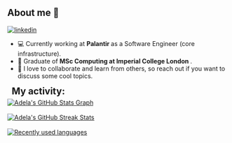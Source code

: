 ## About me 👋

<div style="display: flex; align-items: center; justify-content: space-between;">
  <a  href="https://www.linkedin.com/in/adela-viskova/" target="_blank">
    <img src="https://img.shields.io/badge/Linked%20In-0A66C2.svg?style=for-the-badge&logo=linkedin&logoColor=white" alt="linkedin"/>
  </a>
</div>

* 💻 Currently working at <b> Palantir </b> as a Software Engineer (core infrastructure).
* 🧠 Graduate of <b> MSc Computing at Imperial College London </b>.
* 💬 I love to collaborate and learn from others, so reach out if you want to discuss some cool topics.

<div align="left">
  
  <h2 align="left" style="margin: 5px 10px;">My activity:</h2> 

  <a href="https://github.com/adela140/adela140">
    <img align="center" src="https://github-profile-summary-cards.vercel.app/api/cards/profile-details?username=adela140&theme=tokyonight&hide_border=true)](https://github.com/adela140" alt="Adela's GitHub Stats Graph"/>
  </a>
  <br><br>
  <a href="https://github.com/adela140/adela140">
    <img align="center" src="https://github-readme-streak-stats.herokuapp.com/?user=adela140&theme=tokyonight" alt="Adela's GitHub Streak Stats"/>
  </a>
  <br><br>
  <a href="https://github.com/adela140/adela140">
    <img align="center" src="https://github-readme-stats.vercel.app/api/top-langs/?username=adela140&layout=compact&width=600&custom_title=What%20I%27ve%20been%20using%20recently&theme=tokyonight&hide_border=true" alt="Recently used languages"/>
  </a>
  
</div>
